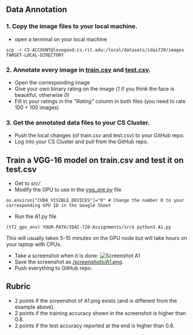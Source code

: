 
## Data Annotation

### 1. Copy the image files to your local machine.
- open a terminal on your local machine
```
scp -r CS-ACCOUNT@lovegood.cs.rit.edu:/local/datasets/idai720/images TARGET-LOCAL-DIRECTORY
```

### 2. Annotate every image in [train.csv](data/train.csv) and [test.csv](data/test.csv).
- Open the corresponding image
- Give your own binary rating on the image (_1_ if you think the face is beautiful, otherwise _0_)
- Fill in your ratings in the _"Rating"_ column in both files (you need to rate 100 + 100 images)

### 3. Get the annotated data files to your CS Cluster.
- Push the local changes (of train.csv and test.csv) to your GitHub repo.
- Log into your CS Cluster and pull from the GitHub repo.

## Train a VGG-16 model on train.csv and test it on test.csv
- Get to _src/_
- Modify the GPU to use in the [vgg_pre.py](src/vgg_pre.py) file
```
os.environ["CUDA_VISIBLE_DEVICES"]="0" # Change the number 0 to your corresponding GPU ID in the Google Sheet
```
- Run the A1.py file
```
(tf2_gpu_env) YOUR-PATH/IDAI-720-Assignments/src$ python3 A1.py
```
This will usually takes 5-10 minutes on the GPU node but will take hours on your laptop with CPUs.
- Take a screenshot when it is done:
![Screenshot A1](screenshots/A1.png)
- Save the screenshot as [_/screenshots/A1.png_](screenshots/A1.png).
- Push everything to GitHub repo.

## Rubric
- 2 points if the screenshot of A1.png exists (and is different from the example above).
- 2 points if the training accuracy shown in the screenshot is higher than 0.8.
- 2 points if the test accuracy reported at the end is higher than 0.6.
 

